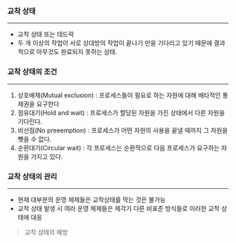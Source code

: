 ### 교착 상태
---
* 교착 상태 또는 데드락
* 두 개 이상의 작업이 서로 상대방의 작업이 끝나기 만을 기다리고 있기 때문에 결과적으로 아무것도 완료되지 못하는 상태.

### 교착 상태의 조건
---
1. 상호배제(Mutual exclusion) : 프로세스들이 필요로 하는 자원에 대해 배타적인 통제권을 요구한다
2. 점유대기(Hold and wait) : 프로세스가 할당된 자원을 가진 상태에서 다른 자원을 기다린다.
3. 비선점(No preeemption) : 프로세스가 어떤 자원의 사용을 끝낼 때까지 그 자원을 뺏을 수 없다.
4. 순환대기(Circular wait) : 각 프로세스는 순환적으로 다음 프로세스가 요구하는 자원을 가지고 있다.

### 교착 상태의 관리
---
- 현재 대부분의 운영 체제들은 교착상태를 막는 것은 불가능
- 교착 상태 발생 시 여러 운영 체제들은 제각기 다른 비표준 방식들로 이러한 교착 상태에 대응
> 교착 상태의 예방
> 